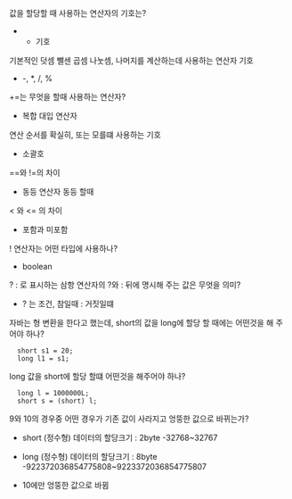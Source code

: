 값을 할당할 때 사용하는 연산자의 기호는?

- + 기호

기본적인 덧셈 뺄센 곱셈 나눗셈, 나머지를 계산하는데 사용하는 연산자 기호

- -, *, /, %

+=는 무엇을 할때 사용하는 연산자?

- 복합 대입 연산자

연산 순서를 확실히, 또는 모를떄 사용하는 기호

- 소괄호

==와 !=의 차이

- 동등 연산자 동등 할때 

< 와 <= 의 차이

- 포함과 미포함

! 연산자는 어떤 타입에 사용하나?

- boolean

? : 로 표시하는 삼항 연산자의 ?와 : 뒤에 명시해 주는 값은 무엇을 의미?

- ? 는 조건, 참일때 : 거짓일떄

자바는 형 변환을 한다고 했는데, short의 값을 long에 할당 할 때에는 어떤것을 해 주어야 하나?
```
  short s1 = 20;
  long l1 = s1;
```

long 값을 short에 할당 할떄 어떤것을 해주어야 하나?
```
  long l = 1000000L;
  short s = (short) l;
```

9와 10의 경우중 어떤 경우가 기존 값이 사라지고 엉뚱한 값으로 바뀌는가?

- short (정수형) 데이터의 할당크기 : 2byte -32768~32767 
- long (정수형) 데이터의 할당크기 : 8byte -922372036854775808~9223372036854775807 

- 10에만 엉뚱한 값으로 바뀜
